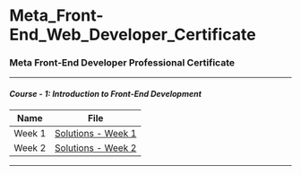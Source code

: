 # Meta_Front-End_Web_Developer_Certificate
**<h3> Meta Front-End Developer Professional Certificate </h3>**

<hr>

_**<h4> Course - 1: Introduction to Front-End Development <h4>**_

| Name | File |
|------|------|
|Week 1|[Solutions - Week 1](https://github.com/HimeshKohad/Meta_Front-End_Web_Developer_Certificate/tree/main/C-1%20:%20Introudction%20to%20Front-End%20Development/Week%201)|
|Week 2|[Solutions - Week 2](https://github.com/HimeshKohad/Meta_Front-End_Web_Developer_Certificate/tree/main/C-1%20:%20Introudction%20to%20Front-End%20Development/Week%202)|

<hr>
